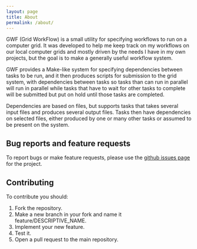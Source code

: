 ```yaml
---
layout: page
title: About
permalink: /about/
---
```


GWF (Grid WorkFlow) is a small utility for specifying workflows to run on a computer grid. It was developed to help me keep track on my workflows on our local computer grids and mostly driven by the needs I have in my own projects, but the goal is to make a generally useful workflow system.

GWF provides a Make-like system for specifying dependencies between tasks to be run, and it then produces scripts for submission to the grid system, with dependencies between tasks so tasks than can run in parallel will run in parallel while tasks that have to wait for other tasks to complete will be submitted but put on hold until those tasks are completed.

Dependencies are based on files, but supports tasks that takes several input files and produces several output files. Tasks then have dependencies on selected files, either produced by one or many other tasks or assumed to be present on the system.


Bug reports and feature requests
--------------------------------

To report bugs or make feature requests, please use the [github issues page](https://github.com/mailund/gwf/issues) for the project.


Contributing
------------

To contribute you should:

1. Fork the repository.
2. Make a new branch in your fork and name it feature/DESCRIPTIVE_NAME.
3. Implement your new feature.
4. Test it.
5. Open a pull request to the main repository.


